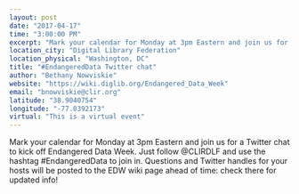 ```yaml
---
layout: post
date: "2017-04-17"
time: "3:00:00 PM"
excerpt: "Mark your calendar for Monday at 3pm Eastern and join us for a Twitter chat to kick off Endangered Data Week. Just follow @CLIRDLF and use ..."
location_city: "Digital Library Federation"
location_physical: "Washington, DC"
title: "#EndangeredData Twitter chat"
author: "Bethany Nowviskie"
website: "https://wiki.diglib.org/Endangered_Data_Week"
email: "bnowviskie@clir.org"
latitude: "38.9040754"
longitude: "-77.0392173"
virtual: "This is a virtual event"
---
```


Mark your calendar for Monday at 3pm Eastern and join us for a Twitter chat to kick off Endangered Data Week. Just follow @CLIRDLF and use the hashtag #EndangeredData to join in. Questions and Twitter handles for your hosts will be posted to the EDW wiki page ahead of time: check there for updated info!
